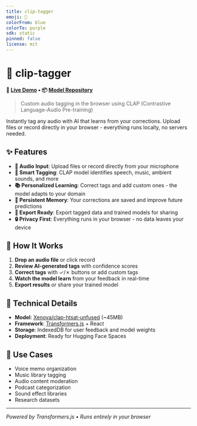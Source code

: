 ```yaml
---
title: clip-tagger
emoji: 🎵
colorFrom: blue
colorTo: purple
sdk: static
pinned: false
license: mit
---
```


# 🎵 clip-tagger

**🚀 [Live Demo](https://huggingface.co/spaces/sohei1l/clip-tagger) • 📦 [Model Repository](https://huggingface.co/sohei1l/clip-tagger)**

> Custom audio tagging in the browser using CLAP (Contrastive Language-Audio Pre-training)

Instantly tag any audio with AI that learns from your corrections. Upload files or record directly in your browser - everything runs locally, no servers needed.

## ✨ Features

- **🎤 Audio Input**: Upload files or record directly from your microphone
- **🧠 Smart Tagging**: CLAP model identifies speech, music, ambient sounds, and more
- **📚 Personalized Learning**: Correct tags and add custom ones - the model adapts to your domain
- **💾 Persistent Memory**: Your corrections are saved and improve future predictions
- **📁 Export Ready**: Export tagged data and trained models for sharing
- **🔒 Privacy First**: Everything runs in your browser - no data leaves your device

## 🚀 How It Works

1. **Drop an audio file** or click record
2. **Review AI-generated tags** with confidence scores
3. **Correct tags** with ✓/✗ buttons or add custom tags
4. **Watch the model learn** from your feedback in real-time
5. **Export results** or share your trained model

## 🔧 Technical Details

- **Model**: [Xenova/clap-htsat-unfused](https://huggingface.co/Xenova/clap-htsat-unfused) (~45MB)
- **Framework**: [Transformers.js](https://github.com/xenova/transformers.js) + React
- **Storage**: IndexedDB for user feedback and model weights
- **Deployment**: Ready for Hugging Face Spaces

## 🎯 Use Cases

- Voice memo organization
- Music library tagging
- Audio content moderation
- Podcast categorization
- Sound effect libraries
- Research datasets


---

*Powered by Transformers.js • Runs entirely in your browser*